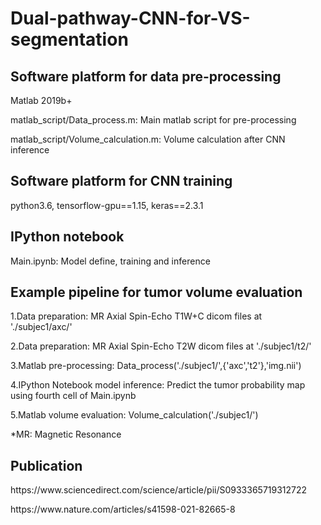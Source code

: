 # Dual-pathway-CNN-for-VS-segmentation
 <h2> Software platform for data pre-processing</h2> 
 <p> Matlab 2019b+ </p>
 <p> matlab_script/Data_process.m: Main matlab script for pre-processing</p>
 <p> matlab_script/Volume_calculation.m: Volume calculation after CNN inference</p> 
 
 <h2> Software platform for CNN training</h2> 
 <p> python3.6, tensorflow-gpu==1.15, keras==2.3.1 </p>
 
 <h2> IPython notebook </h2>
 <p> Main.ipynb: Model define, training and inference </p>
 
 <h2> Example pipeline for tumor volume evaluation</h2> 
 <p> 1.Data preparation: MR Axial Spin-Echo T1W+C dicom files at './subjec1/axc/' </p>
 <p> 2.Data preparation: MR Axial Spin-Echo T2W dicom files at './subjec1/t2/' </p>
 <p> 3.Matlab pre-processing: Data_process('./subjec1/',{'axc','t2'},'img.nii') </p>
 <p> 4.IPython Notebook model inference: Predict the tumor probability map using fourth cell of Main.ipynb </p>
 <p> 5.Matlab volume evaluation: Volume_calculation('./subjec1/') </p>
 <p> *MR: Magnetic Resonance </p>
 
 <h2> Publication</h2>
 <p> https://www.sciencedirect.com/science/article/pii/S0933365719312722 </p>
 <p> https://www.nature.com/articles/s41598-021-82665-8 </p>
